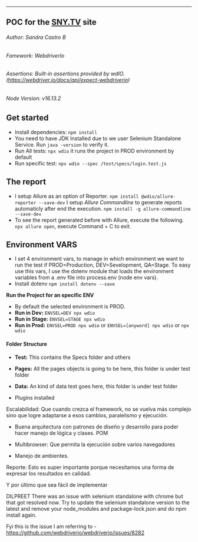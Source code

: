  ***
##   POC for the [SNY.TV](https://www.sny.tv/) site   
###### Author: Sandra Castro B      
###### Famework: WebdriverIo
###### Assertions: Built-in assertions provided by wdIO. (https://webdriver.io/docs/api/expect-webdriverio)
###### Node Version: v16.13.2

## Get started
- Install dependencies:
`npm install`
- You need to have JDK Installed due to we user Selenium Standalone Service. Run `java -version` to verify it.
- Run All tests:
`npx wdio` it runs the project in PROD environment by default
- Run specific test:
`npx wdio --spec /test/specs/login.test.js`

## The report
* I setup Allure as an option of Reporter. 
`npm install @wdio/allure-reporter --save-dev`
I setup *Allure Commandline* to generate reports automaticly after end the execution.
`npm install -g allure-commandline --save-dev`
* To see the report generated before with Allure, execute the following. 
`npx allure open`, execute Command + C to exit.

##  Environment VARS
* I set 4 environment vars, to manage in which environment we want to run the test if PROD=Production, DEV=Sevelopment, QA=Stage. To easy use this vars, I use the dotenv module that loads the environment variables from a .env file into process.env (node env vars).
* Install dotenv `npm install dotenv --save`

**Run the Project for an specific ENV**
* By default the selected environment is PROD.
* **Run in Dev:** `ENVSEL=DEV npx wdio`
* **Run in Stage:** `ENVSEL=STAGE npx wdio`
* **Run in Prod:** `ENVSEL=PROD npx wdio` or `ENVSEL=[anyword] npx wdio` or `npx wdio`


#### Folder Structure
- **Test:** This contains the Specs folder and others
- **Pages:** All the pages objects is going to be here, this folder is under test folder
- **Data:** An kind of data test goes here, this folder is under test folder

- Plugins installed


Escalabilidad: Que cuando crezca el framework, no se vuelva más complejo sino que logre adaptarse a esos cambios, paralelismo y ejecución.

- Buena arquitectura con patrones de diseño y desarrollo para poder hacer manejo de lógica y clases.
 POM

- Multibrowser: Que permita la ejecución sobre varios navegadores

- Manejo de ambientes.

Reporte: Esto es super importante porque necesitamos una forma de expresar los resultados en calidad.

Y por último que sea fácil de implementar


DILPREET
There was an issue with selenium standalone with chrome but that got resolved now. Try to update the selenium standalone version to the latest and remove your node_modules and package-lock.json and do npm install again.

Fyi this is the issue I am referring to - https://github.com/webdriverio/webdriverio/issues/8282